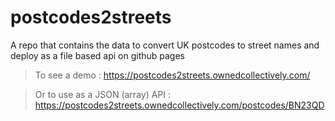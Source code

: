 # postcodes2streets
A repo that contains the data to convert UK postcodes to street names and deploy as a file based api on github pages

> To see a demo : https://postcodes2streets.ownedcollectively.com/

> Or to use as a JSON (array) API : https://postcodes2streets.ownedcollectively.com/postcodes/BN23QD

